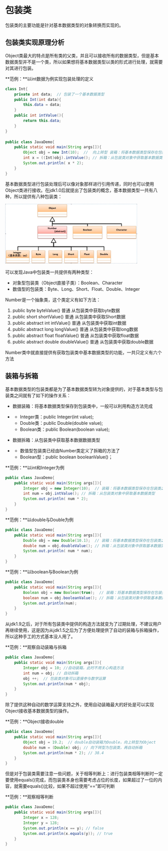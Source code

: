 # 包装类

包装类的主要功能是针对基本数据类型的对象转换而实现的。

## **包装类实现原理分析**

Object类最大的特点是所有类的父类，并且可以接收所有的数据类型，但是基本数据类型并不是一个类，所以如果想将基本数据类型以类的形式进行处理，就需要对其进行包装。

**范例：**以int数据为例实现包装处理的定义

```java
class Int{
    private int data;  // 包装了一个基本数据类型
    public Int(int data){
        this.data = data;
    }
    public int intValue(){
        return this.data;
    }
}

public class JavaDemo{
    public static void main(String args[]){
        Object obj = new Int(10);  //  向上转型 装箱：将基本数据类型保存在包装类之中
        int x = ((Int)obj).intValue(); // 拆箱：从包装类对象中获取基本数据类型
        System.out.println( x * 2);
    }
}
```

基本数据类型进行包装处理后可以像对象那样进行引用传递，同时也可以使用Object类进行接收。在jdk1.0后就提出了包装类的概念，基本数据类型一共有八种，所以提供有八种包装类：

<img src="包装类.assets/1620285909(1)-1623138393108.png" alt="img" style="zoom: 80%;" />

可以发现Java中包装类一共提供有两种类型：

- 对象型包装类（Object直接子类）：Boolean、Character
- 数值型的包装类：Byte、Long、Short、Float、Double、Integer

Number是一个抽象类，这个类定义有如下方法：

1. public byte byteValue()    普通   从包装类中获取byte数据
2. public short shortValue()  普通   从包装类中获取Short数据
3. public abstract int intValue()  普通  从包装类中获取int数据
4. public abstract long longValue()  普通   从包装类中获取long数据
5. public abstract float floatValue()  普通   从包装类中获取float数据
6. public abstract double doubleValue()  普通   从包装类中获取double数据

Number类中就直接提供有获取包装类中基本数据类型的功能，一共只定义有六个方法

## **装箱与拆箱**

基本数据类型的包装类都是为了基本数据类型转为对象提供的，对于基本类型与包装类之间就有了如下的操作关系：

- 数据装箱：将基本数据类型保存到包装类中，一般可以利用构造方法完成

- - Integer类：public Integer(int value);
  - Double类：public Double(double value);
  - Boolean类：public Boolean(boolean value);

- 数据拆箱：从包装类中获取基本数据数据类型

- - 数值型包装类已经由Number类定义了拆箱的方法了
  - Boolean型：public boolean booleanValue()；

**范例：**以int和Integer为例

```java
public class JavaDemo{
    public static void main(String args[]){
        Integer obj = new Integer(10);  // 装箱：将基本数据类型保存在包装类之中
        int num = obj.intValue(); // 拆箱：从包装类对象中获取基本数据类型
        System.out.println( num * 2);
    }
}
```

**范例：**以double与Double为例

```java
public class JavaDemo{
    public static void main(String args[]){
        Double obj = new Double(10.1);  // 装箱：将基本数据类型保存在包装类之中
        double num = obj.doubleValue(); // 拆箱：从包装类对象中获取基本数据类型
        System.out.println( num * num);
    }
}
```

**范例：**以boolean与Boolean为例

```java
public class JavaDemo{
    public static void main(String args[]){
        Boolean obj = new Boolean(true);  // 装箱：将基本数据类型保存在包装类之中
        boolean num = obj.booleanValue(); // 拆箱：从包装类对象中获取基本数据类型
        System.out.println(num);
    }
}
```

从jdk1.9之后，对于所有包装类中提供的构造方法就变为了过期处理，不建议用户再继续使用，这是因为从jdk1.5之后为了方便处理提供了自动的装箱与拆箱操作，所以这种手工的方式基本没人用了。

**范例：**观察自动装箱与拆箱

```java
public class JavaDemo{
    public static void main(String args[]){
        Integer obj = 10; //自动装箱，此时不用关心构造方法
        int num = obj; // 自动拆箱
        obj ++;  // 包装类对象可以直接参与数学运算
        System.out.println(num * obj);
    }
}
```

除了提供这种自动的数学运算支持之外，使用自动装箱最大的好处是可以实现Object接收基本数据类型的操作。

**范例：**Object接收double

```java
public class JavaDemo{
    public static void main(String args[]){
        Object obj = 19.2;  // double自动装箱为Double，向上转型为Object
        double num = (Double) obj; // 向下转型为包装类，再自动拆箱
        System.out.println(num * 2); // 38.4
    }
}
```

但是对于包装类需要注意一些问题，关于相等判断上：进行包装类相等判断时一定要使用equals()完成，而包装类本身也需要考虑占位的长度，如果超过了一位的内容，就需要equals()比较，如果不超过使用“==”即可判断

**范例：**观察相等判断

```java
public class JavaDemo{
    public static void main(String args[]){
        Integer x = 128;
        Integer y = 128;
        System.out.println(x == y); // false
        System.out.println(x.equals(y)); // true
    }
}
```

